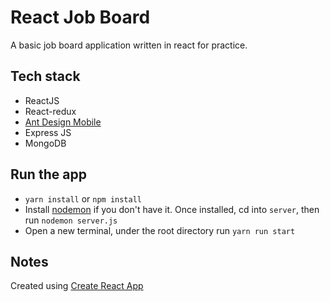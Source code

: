 # React Job Board
A basic job board application written in react for practice.

## Tech stack
* ReactJS
* React-redux
* [Ant Design Mobile](https://mobile.ant.design/)
* Express JS
* MongoDB


## Run the app
* `yarn install` or `npm install`
* Install [nodemon](https://github.com/remy/nodemon) if you don't have it. Once installed, cd into `server`, then run `nodemon server.js`
* Open a new terminal, under the root directory run `yarn run start`

## Notes 
Created using [Create React App](https://github.com/facebook/create-react-app)
